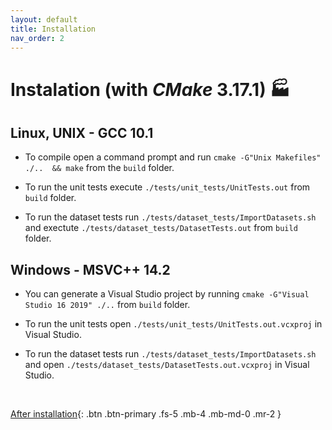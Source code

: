 ```yaml
---
layout: default
title: Installation
nav_order: 2
---
```

# Instalation (with *CMake* 3.17.1) &#127981;

## Linux, UNIX - GCC 10.1
* To compile open a command prompt and run `cmake -G"Unix Makefiles" ./..  && make` from the `build` folder.

* To run the unit tests execute `./tests/unit_tests/UnitTests.out` from `build` folder.

* To run the dataset tests run `./tests/dataset_tests/ImportDatasets.sh` and exectute `./tests/dataset_tests/DatasetTests.out` from `build` folder.

## Windows - MSVC++ 14.2
 * You can generate a Visual Studio project by running `cmake -G"Visual Studio 16 2019" ./..` from `build` folder.

 * To run the unit tests open `./tests/unit_tests/UnitTests.out.vcxproj` in Visual Studio.
 
* To run the dataset tests run `./tests/dataset_tests/ImportDatasets.sh` and open `./tests/dataset_tests/DatasetTests.out.vcxproj` in Visual Studio.
 
<br/>

 [After installation]({{site.baseurl}}/quick_start.html){: .btn .btn-primary .fs-5 .mb-4 .mb-md-0 .mr-2 }
 
